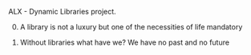 ALX - Dynamic Libraries project.

0. A library is not a luxury but one of the necessities of life
mandatory

1. Without libraries what have we? We have no past and no future
